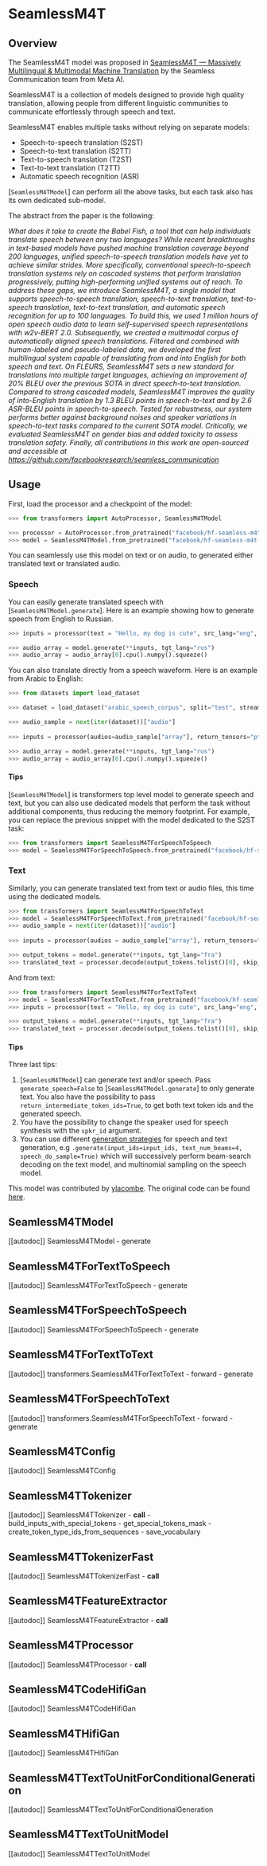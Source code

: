 <!--Copyright 2023 The HuggingFace Team. All rights reserved.

Licensed under the Apache License, Version 2.0 (the "License"); you may not use this file except in compliance with
the License. You may obtain a copy of the License at

http://www.apache.org/licenses/LICENSE-2.0

Unless required by applicable law or agreed to in writing, software distributed under the License is distributed on
an "AS IS" BASIS, WITHOUT WARRANTIES OR CONDITIONS OF ANY KIND, either express or implied. See the License for the
specific language governing permissions and limitations under the License.
-->

# SeamlessM4T

## Overview

The SeamlessM4T model was proposed in [SeamlessM4T — Massively Multilingual & Multimodal Machine Translation](https://dl.fbaipublicfiles.com/seamless/seamless_m4t_paper.pdf) by the Seamless Communication team from Meta AI.

SeamlessM4T is a collection of models designed to provide high quality translation, allowing people from different linguistic communities to communicate effortlessly through speech and text.

SeamlessM4T enables multiple tasks without relying on separate models:

- Speech-to-speech translation (S2ST)
- Speech-to-text translation (S2TT)
- Text-to-speech translation (T2ST)
- Text-to-text translation (T2TT)
- Automatic speech recognition (ASR)

[`SeamlessM4TModel`] can perform all the above tasks, but each task also has its own dedicated sub-model.

The abstract from the paper is the following:

*What does it take to create the Babel Fish, a tool that can help individuals translate speech between any two languages? While recent breakthroughs in text-based models have pushed machine translation coverage beyond 200 languages, unified speech-to-speech translation models have yet to achieve similar strides. More specifically, conventional speech-to-speech translation systems rely on cascaded systems that perform translation progressively, putting high-performing unified systems out of reach. To address these gaps, we introduce SeamlessM4T, a single model that supports speech-to-speech translation, speech-to-text translation, text-to-speech translation, text-to-text translation, and automatic speech recognition for up to 100 languages. To build this, we used 1 million hours of open speech audio data to learn self-supervised speech representations with w2v-BERT 2.0. Subsequently, we created a multimodal corpus of automatically aligned speech translations. Filtered and combined with human-labeled and pseudo-labeled data, we developed the first multilingual system capable of translating from and into English for both speech and text. On FLEURS, SeamlessM4T sets a new standard for translations into multiple target languages, achieving an improvement of 20% BLEU over the previous SOTA in direct speech-to-text translation. Compared to strong cascaded models, SeamlessM4T improves the quality of into-English translation by 1.3 BLEU points in speech-to-text and by 2.6 ASR-BLEU points in speech-to-speech. Tested for robustness, our system performs better against background noises and speaker variations in speech-to-text tasks compared to the current SOTA model. Critically, we evaluated SeamlessM4T on gender bias and added toxicity to assess translation safety. Finally, all contributions in this work are open-sourced and accessible at https://github.com/facebookresearch/seamless_communication*

## Usage

First, load the processor and a checkpoint of the model:

```python
>>> from transformers import AutoProcessor, SeamlessM4TModel

>>> processor = AutoProcessor.from_pretrained("facebook/hf-seamless-m4t-medium")
>>> model = SeamlessM4TModel.from_pretrained("facebook/hf-seamless-m4t-medium")
```

You can seamlessly use this model on text or on audio, to generated either translated text or translated audio.

### Speech

You can easily generate translated speech with [`SeamlessM4TModel.generate`]. Here is an example showing how to generate speech from English to Russian.

```python
>>> inputs = processor(text = "Hello, my dog is cute", src_lang="eng", return_tensors="pt")

>>> audio_array = model.generate(**inputs, tgt_lang="rus")
>>> audio_array = audio_array[0].cpu().numpy().squeeze()
```

You can also translate directly from a speech waveform. Here is an example from Arabic to English:

```python
>>> from datasets import load_dataset

>>> dataset = load_dataset("arabic_speech_corpus", split="test", streaming=True)

>>> audio_sample = next(iter(dataset))["audio"]
 
>>> inputs = processor(audios=audio_sample["array"], return_tensors="pt")

>>> audio_array = model.generate(**inputs, tgt_lang="rus")
>>> audio_array = audio_array[0].cpu().numpy().squeeze()
```

#### Tips

[`SeamlessM4TModel`] is transformers top level model to generate speech and text, but you can also use dedicated models that perform the task without additional components, thus reducing the memory footprint.
For example, you can replace the previous snippet with the model dedicated to the S2ST task:

```python
>>> from transformers import SeamlessM4TForSpeechToSpeech
>>> model = SeamlessM4TForSpeechToSpeech.from_pretrained("facebook/hf-seamless-m4t-medium")
```


### Text

Similarly, you can generate translated text from text or audio files, this time using the dedicated models.

```python
>>> from transformers import SeamlessM4TForSpeechToText
>>> model = SeamlessM4TForSpeechToText.from_pretrained("facebook/hf-seamless-m4t-medium")
>>> audio_sample = next(iter(dataset))["audio"]
 
>>> inputs = processor(audios = audio_sample["array"], return_tensors="pt")

>>> output_tokens = model.generate(**inputs, tgt_lang="fra")
>>> translated_text = processor.decode(output_tokens.tolist()[0], skip_special_tokens=True)
```

And from text:

```python
>>> from transformers import SeamlessM4TForTextToText
>>> model = SeamlessM4TForTextToText.from_pretrained("facebook/hf-seamless-m4t-medium")
>>> inputs = processor(text = "Hello, my dog is cute", src_lang="eng", return_tensors="pt")

>>> output_tokens = model.generate(**inputs, tgt_lang="fra")
>>> translated_text = processor.decode(output_tokens.tolist()[0], skip_special_tokens=True)
```

#### Tips

Three last tips:

1. [`SeamlessM4TModel`] can generate text and/or speech. Pass `generate_speech=False` to [`SeamlessM4TModel.generate`] to only generate text. You also have the possibility to pass `return_intermediate_token_ids=True`, to get both text token ids and the generated speech.
2. You have the possibility to change the speaker used for speech synthesis with the `spkr_id` argument.
3. You can use different [generation strategies](./generation_strategies) for speech and text generation, e.g `.generate(input_ids=input_ids, text_num_beams=4, speech_do_sample=True)` which will successively perform beam-search decoding on the text model, and multinomial sampling on the speech model.



This model was contributed by [ylacombe](https://huggingface.co/ylacombe). The original code can be found [here](https://github.com/facebookresearch/seamless_communication).

## SeamlessM4TModel

[[autodoc]] SeamlessM4TModel
    - generate


## SeamlessM4TForTextToSpeech

[[autodoc]] SeamlessM4TForTextToSpeech
    - generate


## SeamlessM4TForSpeechToSpeech

[[autodoc]] SeamlessM4TForSpeechToSpeech
    - generate


## SeamlessM4TForTextToText

[[autodoc]] transformers.SeamlessM4TForTextToText
    - forward
    - generate

## SeamlessM4TForSpeechToText

[[autodoc]] transformers.SeamlessM4TForSpeechToText
    - forward
    - generate

## SeamlessM4TConfig

[[autodoc]] SeamlessM4TConfig


## SeamlessM4TTokenizer

[[autodoc]] SeamlessM4TTokenizer
    - __call__
    - build_inputs_with_special_tokens
    - get_special_tokens_mask
    - create_token_type_ids_from_sequences
    - save_vocabulary


## SeamlessM4TTokenizerFast

[[autodoc]] SeamlessM4TTokenizerFast
    - __call__

## SeamlessM4TFeatureExtractor

[[autodoc]] SeamlessM4TFeatureExtractor
    - __call__

## SeamlessM4TProcessor

[[autodoc]] SeamlessM4TProcessor
    - __call__

## SeamlessM4TCodeHifiGan

[[autodoc]] SeamlessM4TCodeHifiGan


## SeamlessM4THifiGan

[[autodoc]] SeamlessM4THifiGan


## SeamlessM4TTextToUnitForConditionalGeneration

[[autodoc]] SeamlessM4TTextToUnitForConditionalGeneration


## SeamlessM4TTextToUnitModel

[[autodoc]] SeamlessM4TTextToUnitModel


